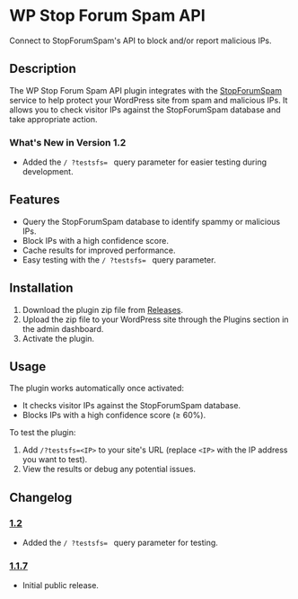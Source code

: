 # WP Stop Forum Spam API

Connect to StopForumSpam's API to block and/or report malicious IPs.

## Description

The WP Stop Forum Spam API plugin integrates with the [StopForumSpam](https://www.stopforumspam.com/) service to help protect your WordPress site from spam and malicious IPs. It allows you to check visitor IPs against the StopForumSpam database and take appropriate action.

### What's New in Version 1.2
- Added the `/ ?testsfs= ` query parameter for easier testing during development.

## Features
- Query the StopForumSpam database to identify spammy or malicious IPs.
- Block IPs with a high confidence score.
- Cache results for improved performance.
- Easy testing with the `/ ?testsfs= ` query parameter.

## Installation

1. Download the plugin zip file from [Releases](https://github.com/zerosonesfun/wp-stop-forum-spam-api/releases).
2. Upload the zip file to your WordPress site through the Plugins section in the admin dashboard.
3. Activate the plugin.

## Usage

The plugin works automatically once activated:
- It checks visitor IPs against the StopForumSpam database.
- Blocks IPs with a high confidence score (≥ 60%).

To test the plugin:
1. Add `/?testsfs=<IP>` to your site's URL (replace `<IP>` with the IP address you want to test).
2. View the results or debug any potential issues.

## Changelog

### [1.2](https://github.com/zerosonesfun/wp-stop-forum-spam-api/releases/tag/1.2)
- Added the `/ ?testsfs= ` query parameter for testing.

### [1.1.7](https://github.com/zerosonesfun/wp-stop-forum-spam-api/releases/tag/1.1.7)
- Initial public release.

